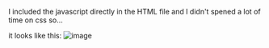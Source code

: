 I included the javascript directly in the HTML file and I didn't spened a lot of time on css so... 

it looks like this:
![image](https://github.com/user-attachments/assets/fba1ea3c-15f7-4720-aa74-4261f8dbf2d5)
